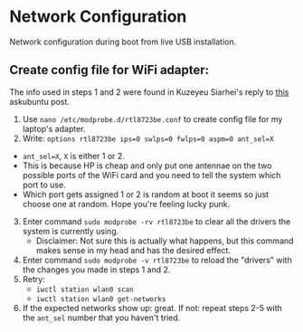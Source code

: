 # Network Configuration

Network configuration during boot from live USB installation.

## Create config file for WiFi adapter:

The info used in steps 1 and 2 were found in Kuzeyeu Siarhei's reply to [this](https://askubuntu.com/questions/1081240/wifi-randomly-disconnects-rtl8188ee-ubuntu-18-04) askubuntu post.

1. Use `nano /etc/modprobe.d/rtl8723be.conf` to create config file for my laptop's adapter.
2. Write: `options rtl8723be ips=0 swlps=0 fwlps=0 aspm=0 ant_sel=X`
  - `ant_sel=X`, `X` is either 1 or 2.
  - This is because HP is cheap and only put one antennae on the two possible ports of the WiFi card and you need to tell the system which port to use.
  - Which port gets assigned 1 or 2 is random at boot it seems so just choose one at random. Hope you're feeling lucky punk.
3. Enter command `sudo modprobe -rv rtl8723be` to clear all the drivers the system is currently using.
   - Disclaimer: Not sure this is actually what happens, but this command makes sense in my head and has the desired effect.
4. Enter command `sudo modprobe -v rtl8723be` to reload the "drivers" with the changes you made in steps 1 and 2.
5. Retry:
   - `iwctl station wlan0 scan`
   - `iwctl station wlan0 get-networks`
6. If the expected networks show up: great. If not: repeat steps 2-5 with the `ant_sel` number that you haven't tried.
